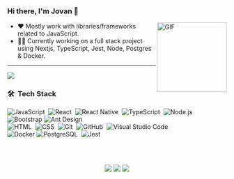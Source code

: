 ### Hi there, I'm Jovan 👋

<img align="right" alt="GIF" height="160px" src="https://media.giphy.com/media/du3J3cXyzhj75IOgvA/giphy.gif" />

- :heart:  Mostly work with libraries/frameworks related to JavaScript.
- 👨‍💻  Currently working on a full stack project using Nextjs, TypeScript, Jest, Node, Postgres & Docker.

---

![](https://camo.githubusercontent.com/992babdffd8c74a1502de375fbdf7e4d54773242/68747470733a2f2f6d656469612e67697068792e636f6d2f6d656469612f53576f536b4e36447854737a71494b4571762f67697068792e676966)

### 🛠 &nbsp;Tech Stack

![JavaScript](https://img.shields.io/badge/-JavaScript-05122A?style=flat&logo=javascript)&nbsp;
![React](https://img.shields.io/badge/-React-05122A?style=flat&logo=react)&nbsp;
![React Native](https://img.shields.io/badge/-React%20Native-05122A?style=flat&logo=react)&nbsp;
![TypeScript](https://img.shields.io/badge/-TypeScript-05122A?style=flat&logo=typescript)&nbsp;
![Node.js](https://img.shields.io/badge/-Node.js-05122A?style=flat&logo=node.js)&nbsp;
![Bootstrap](https://img.shields.io/badge/-Bootstrap-05122A?style=flat&logo=bootstrap&logoColor=563D7C)
![Ant Design](https://img.shields.io/badge/-Ant%20Design-05122A?style=flat&logo=antdesign&logoColor=563D7C)\
![HTML](https://img.shields.io/badge/-HTML-05122A?style=flat&logo=HTML5)&nbsp;
![CSS](https://img.shields.io/badge/-CSS-05122A?style=flat&logo=CSS3&logoColor=1572B6)&nbsp;
![Git](https://img.shields.io/badge/-Git-05122A?style=flat&logo=git)&nbsp;
![GitHub](https://img.shields.io/badge/-GitHub-05122A?style=flat&logo=github)&nbsp;
![Visual Studio Code](https://img.shields.io/badge/-Visual%20Studio%20Code-05122A?style=flat&logo=visual-studio-code&logoColor=007ACC)&nbsp;\
![Docker](https://img.shields.io/badge/-Docker-05122A?style=flat&logo=docker&logoColor=2496ED)
![PostgreSQL](https://img.shields.io/badge/-Postgres-05122A?style=flat&logo=postgresql&logoColor=4169E1)&nbsp;
![Jest](https://img.shields.io/badge/-Jest-05122A?style=flat&logo=jest&logoColor=C21325)

<!-- ### ⚙️ &nbsp;GitHub Analytics

<p align="center">
<a href="https://github.com/jovanimal">
  <img height="180em" src="https://github-readme-stats-eight-theta.vercel.app/api?username=jovanimal&show_icons=true&theme=algolia&include_all_commits=true&count_private=true"/>
  <img height="180em" src="https://github-readme-stats-eight-theta.vercel.app/api/top-langs/?username=jovanimal&layout=compact&langs_count=8&theme=algolia"/>
</a>
</p> -->

<br />
<br />
<p align="center">
<a href="https://jovangoh.com"><img src="https://img.shields.io/badge/-jovangoh.com-3423A6?style=flat&logo=Google-Chrome&logoColor=white"/></a>
<a href="https://linkedin.com/in/jovan-goh"><img src="https://img.shields.io/badge/-Jovan%20Goh-0077B5?style=flat&logo=Linkedin&logoColor=white"/></a>
<a href="mailto:jovangoh1@gmail.com"><img src="https://img.shields.io/badge/-jovangoh1@gmail.com-D14836?style=flat&logo=Gmail&logoColor=white"/></a>
</p>
<!--
**jovanimal/jovanimal** is a ✨ _special_ ✨ repository because its `README.md` (this file) appears on your GitHub profile.

Here are some ideas to get you started:

- 🔭 I’m currently working on ...
- 🌱 I’m currently learning ...
- 👯 I’m looking to collaborate on ...
- 🤔 I’m looking for help with ...
- 💬 Ask me about ...
- 📫 How to reach me: ...
- 😄 Pronouns: ...
- ⚡ Fun fact: ...
-->

